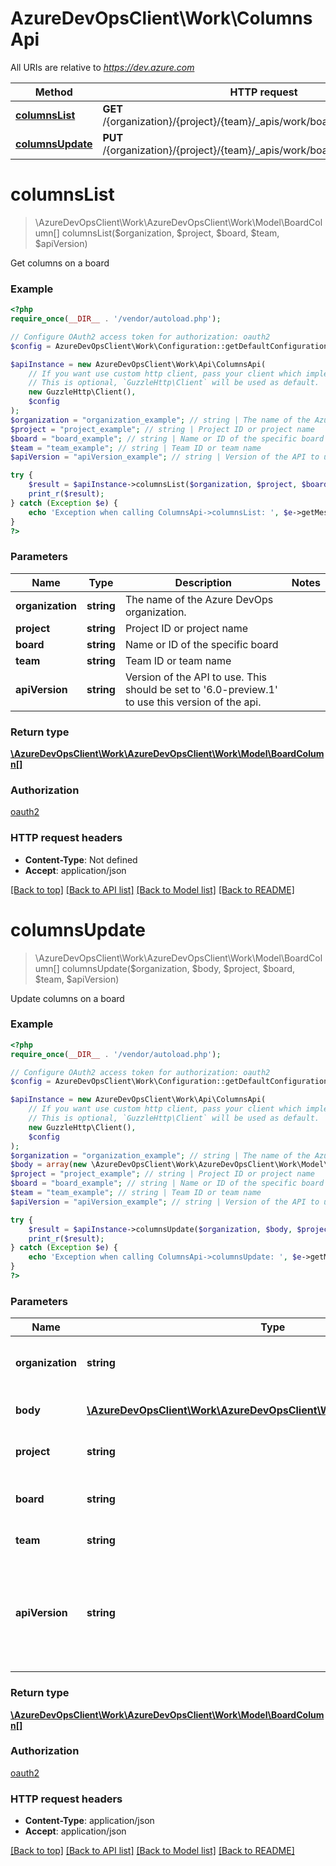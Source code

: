# AzureDevOpsClient\Work\ColumnsApi

All URIs are relative to *https://dev.azure.com*

Method | HTTP request | Description
------------- | ------------- | -------------
[**columnsList**](ColumnsApi.md#columnsList) | **GET** /{organization}/{project}/{team}/_apis/work/boards/{board}/columns | 
[**columnsUpdate**](ColumnsApi.md#columnsUpdate) | **PUT** /{organization}/{project}/{team}/_apis/work/boards/{board}/columns | 


# **columnsList**
> \AzureDevOpsClient\Work\AzureDevOpsClient\Work\Model\BoardColumn[] columnsList($organization, $project, $board, $team, $apiVersion)



Get columns on a board

### Example
```php
<?php
require_once(__DIR__ . '/vendor/autoload.php');

// Configure OAuth2 access token for authorization: oauth2
$config = AzureDevOpsClient\Work\Configuration::getDefaultConfiguration()->setAccessToken('YOUR_ACCESS_TOKEN');

$apiInstance = new AzureDevOpsClient\Work\Api\ColumnsApi(
    // If you want use custom http client, pass your client which implements `GuzzleHttp\ClientInterface`.
    // This is optional, `GuzzleHttp\Client` will be used as default.
    new GuzzleHttp\Client(),
    $config
);
$organization = "organization_example"; // string | The name of the Azure DevOps organization.
$project = "project_example"; // string | Project ID or project name
$board = "board_example"; // string | Name or ID of the specific board
$team = "team_example"; // string | Team ID or team name
$apiVersion = "apiVersion_example"; // string | Version of the API to use.  This should be set to '6.0-preview.1' to use this version of the api.

try {
    $result = $apiInstance->columnsList($organization, $project, $board, $team, $apiVersion);
    print_r($result);
} catch (Exception $e) {
    echo 'Exception when calling ColumnsApi->columnsList: ', $e->getMessage(), PHP_EOL;
}
?>
```

### Parameters

Name | Type | Description  | Notes
------------- | ------------- | ------------- | -------------
 **organization** | **string**| The name of the Azure DevOps organization. |
 **project** | **string**| Project ID or project name |
 **board** | **string**| Name or ID of the specific board |
 **team** | **string**| Team ID or team name |
 **apiVersion** | **string**| Version of the API to use.  This should be set to &#39;6.0-preview.1&#39; to use this version of the api. |

### Return type

[**\AzureDevOpsClient\Work\AzureDevOpsClient\Work\Model\BoardColumn[]**](../Model/BoardColumn.md)

### Authorization

[oauth2](../../README.md#oauth2)

### HTTP request headers

 - **Content-Type**: Not defined
 - **Accept**: application/json

[[Back to top]](#) [[Back to API list]](../../README.md#documentation-for-api-endpoints) [[Back to Model list]](../../README.md#documentation-for-models) [[Back to README]](../../README.md)

# **columnsUpdate**
> \AzureDevOpsClient\Work\AzureDevOpsClient\Work\Model\BoardColumn[] columnsUpdate($organization, $body, $project, $board, $team, $apiVersion)



Update columns on a board

### Example
```php
<?php
require_once(__DIR__ . '/vendor/autoload.php');

// Configure OAuth2 access token for authorization: oauth2
$config = AzureDevOpsClient\Work\Configuration::getDefaultConfiguration()->setAccessToken('YOUR_ACCESS_TOKEN');

$apiInstance = new AzureDevOpsClient\Work\Api\ColumnsApi(
    // If you want use custom http client, pass your client which implements `GuzzleHttp\ClientInterface`.
    // This is optional, `GuzzleHttp\Client` will be used as default.
    new GuzzleHttp\Client(),
    $config
);
$organization = "organization_example"; // string | The name of the Azure DevOps organization.
$body = array(new \AzureDevOpsClient\Work\AzureDevOpsClient\Work\Model\BoardColumn()); // \AzureDevOpsClient\Work\AzureDevOpsClient\Work\Model\BoardColumn[] | List of board columns to update
$project = "project_example"; // string | Project ID or project name
$board = "board_example"; // string | Name or ID of the specific board
$team = "team_example"; // string | Team ID or team name
$apiVersion = "apiVersion_example"; // string | Version of the API to use.  This should be set to '6.0-preview.1' to use this version of the api.

try {
    $result = $apiInstance->columnsUpdate($organization, $body, $project, $board, $team, $apiVersion);
    print_r($result);
} catch (Exception $e) {
    echo 'Exception when calling ColumnsApi->columnsUpdate: ', $e->getMessage(), PHP_EOL;
}
?>
```

### Parameters

Name | Type | Description  | Notes
------------- | ------------- | ------------- | -------------
 **organization** | **string**| The name of the Azure DevOps organization. |
 **body** | [**\AzureDevOpsClient\Work\AzureDevOpsClient\Work\Model\BoardColumn[]**](../Model/BoardColumn.md)| List of board columns to update |
 **project** | **string**| Project ID or project name |
 **board** | **string**| Name or ID of the specific board |
 **team** | **string**| Team ID or team name |
 **apiVersion** | **string**| Version of the API to use.  This should be set to &#39;6.0-preview.1&#39; to use this version of the api. |

### Return type

[**\AzureDevOpsClient\Work\AzureDevOpsClient\Work\Model\BoardColumn[]**](../Model/BoardColumn.md)

### Authorization

[oauth2](../../README.md#oauth2)

### HTTP request headers

 - **Content-Type**: application/json
 - **Accept**: application/json

[[Back to top]](#) [[Back to API list]](../../README.md#documentation-for-api-endpoints) [[Back to Model list]](../../README.md#documentation-for-models) [[Back to README]](../../README.md)

